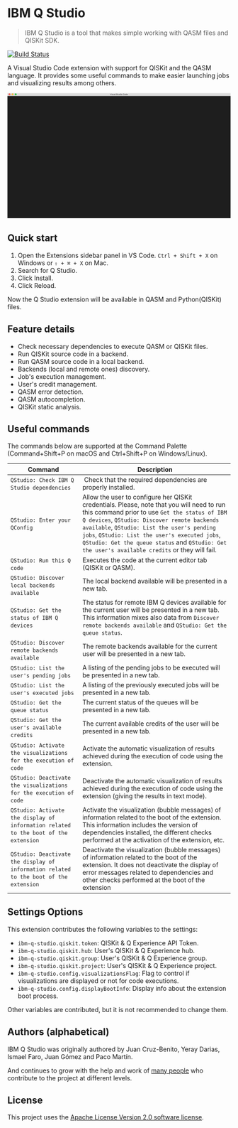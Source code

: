# IBM Q Studio

> IBM Q Studio is a tool that makes simple working with QASM files and QISKit SDK.

[![Build Status](https://travis.ibm.com/IBMQuantum/qiskit-studio.svg?token=xyzxnZp9ALxp71M92JLp&branch=master)](https://travis.ibm.com/IBMQuantum/qiskit-studio)

A Visual Studio Code extension with support for QISKit and the QASM language. It provides some useful commands to make easier launching jobs and visualizing results among others.

![alt text](./docs/images/execute-sample.gif "Example of running Q Studio")


## Quick start

1. Open the Extensions sidebar panel in VS Code. `Ctrl + Shift + X` on Windows or `⇧ + ⌘ + X` on Mac.
1. Search for Q Studio.
1. Click Install.
1. Click Reload.

Now the Q Studio extension will be available in QASM and Python(QISKit) files.

## Feature details

* Check necessary dependencies to execute QASM or QISKit files.
* Run QISKit source code in a backend.
* Run QASM source code in a local backend.
* Backends (local and remote ones) discovery.
* Job's execution management.
* User's credit management.
* QASM error detection.
* QASM autocompletion.
* QISKit static analysis.  

## Useful commands

The commands below are supported at the Command Palette (Command+Shift+P on macOS and Ctrl+Shift+P on Windows/Linux).

Command | Description
--- | ---
```QStudio: Check IBM Q Studio dependencies``` | Check that the required dependencies are properly installed.
```QStudio: Enter your QConfig``` | Allow the user to configure her QISKit credentials. Please, note that you will need to run this command prior to use `Get the status of IBM Q devices`, `QStudio: Discover remote backends available`, `QStudio: List the user's pending jobs`, `QStudio: List the user's executed jobs`, `QStudio: Get the queue status` and `QStudio: Get the user's available credits` or they will fail.
```QStudio: Run this Q code``` | Executes the code at the current editor tab (QISKit or QASM).
```QStudio: Discover local backends available``` | The local backend available will be presented in a new tab.
```QStudio: Get the status of IBM Q devices``` | The status for remote IBM Q devices available for the current user will be presented in a new tab. This information mixes also data from `Discover remote backends available` and `QStudio: Get the queue status`.
```QStudio: Discover remote backends available``` | The remote backends available for the current user will be presented in a new tab.
```QStudio: List the user's pending jobs``` | A listing of the pending jobs to be executed will be presented in a new tab.
```QStudio: List the user's executed jobs``` | A listing of the previously executed jobs will be presented in a new tab.
```QStudio: Get the queue status``` | The current status of the queues will be presented in a new tab.
```QStudio: Get the user's available credits``` | The current available credits of the user will be presented in a new tab.
```QStudio: Activate the visualizations for the execution of code``` | Activate the automatic visualization of results achieved during the execution of code using the extension.
```QStudio: Deactivate the visualizations for the execution of code``` | Deactivate the automatic visualization of results achieved during the execution of code using the extension (giving the results in text mode).
```QStudio: Activate the display of information related to the boot of the extension``` | Activate the visualization (bubble messages) of information related to the boot of the extension. This information includes the version of dependencies installed, the different checks performed at the activation of the extension, etc.
```QStudio: Deactivate the display of information related to the boot of the extension``` | Deactivate the visualization (bubble messages) of information related to the boot of the extension. It does not deactivate the display of error messages related to dependencies and other checks performed at the boot of the extension

## Settings Options

This extension contributes the following variables to the settings:

  * `ibm-q-studio.qiskit.token`: QISKit & Q Experience API Token.
  * `ibm-q-studio.qiskit.hub`: User's QISKit & Q Experience hub.
  * `ibm-q-studio.qiskit.group`: User's QISKit & Q Experience group.
  * `ibm-q-studio.qiskit.project`: User's QISKit & Q Experience project.
  * `ibm-q-studio.config.visualizationsFlag`: Flag to control if visualizations are displayed or not for code executions.
  * `ibm-q-studio.config.displayBootInfo`: Display info about the extension boot process.

Other variables are contributed, but it is not recommended to change them.

## Authors (alphabetical)

IBM Q Studio was originally authored by Juan Cruz-Benito, Yeray Darias, Ismael Faro, Juan Gómez and Paco Martín.

And continues to grow with the help and work of [many people](https://github.ibm.com/IBMQuantum/qiskit-studio/graphs/contributors) who contribute to the project at different levels.

## License 
This project uses the [Apache License Version 2.0 software license](https://www.apache.org/licenses/LICENSE-2.0).